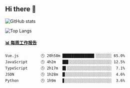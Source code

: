 ## Hi there 👋

![GitHub stats](https://github-readme-stats.orilight.top/api?username=orilights)

![Top Langs](https://github-readme-stats.orilight.top/api/top-langs/?username=orilights&layout=compact)

<!-- waka-box start -->
#### <a href="https://gist.github.com/92c8d5b388768c10efcba86e82b7c4fb" target="_blank">📊 每周工作报告</a>
```text
Vue.js          🕓 20h58m ██████████████▎░░░░░░░ 65.0%
JavaScript      🕓 4h2m   ██▋░░░░░░░░░░░░░░░░░░░ 12.5%
TypeScript      🕓 2h17m  █▌░░░░░░░░░░░░░░░░░░░░  7.1%
JSON            🕓 1h28m  █░░░░░░░░░░░░░░░░░░░░░  4.6%
Python          🕓 1h9m   ▊░░░░░░░░░░░░░░░░░░░░░  3.6%
```
<!-- Powered by https://github.com/journey-ad/waka-box-go . -->
<!-- waka-box end -->
